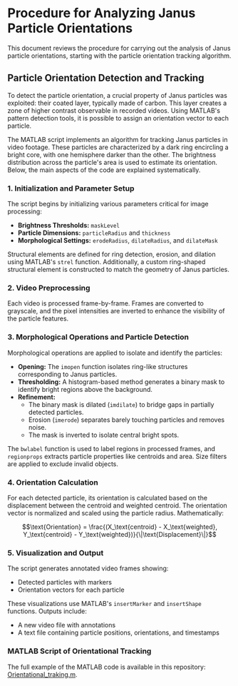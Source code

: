 # Procedure for Analyzing Janus Particle Orientations

This document reviews the procedure for carrying out the analysis of Janus particle orientations, starting with the particle orientation tracking algorithm.

## Particle Orientation Detection and Tracking

To detect the particle orientation, a crucial property of Janus particles was exploited: their coated layer, typically made of carbon. This layer creates a zone of higher contrast observable in recorded videos. Using MATLAB's pattern detection tools, it is possible to assign an orientation vector to each particle.

The MATLAB script implements an algorithm for tracking Janus particles in video footage. These particles are characterized by a dark ring encircling a bright core, with one hemisphere darker than the other. The brightness distribution across the particle's area is used to estimate its orientation. Below, the main aspects of the code are explained systematically.

### 1. Initialization and Parameter Setup

The script begins by initializing various parameters critical for image processing:
- **Brightness Thresholds:** `maskLevel`
- **Particle Dimensions:** `particleRadius` and `thickness`
- **Morphological Settings:** `erodeRadius`, `dilateRadius`, and `dilateMask`

Structural elements are defined for ring detection, erosion, and dilation using MATLAB's `strel` function. Additionally, a custom ring-shaped structural element is constructed to match the geometry of Janus particles.

### 2. Video Preprocessing

Each video is processed frame-by-frame. Frames are converted to grayscale, and the pixel intensities are inverted to enhance the visibility of the particle features.

### 3. Morphological Operations and Particle Detection

Morphological operations are applied to isolate and identify the particles:
- **Opening:** The `imopen` function isolates ring-like structures corresponding to Janus particles.
- **Thresholding:** A histogram-based method generates a binary mask to identify bright regions above the background.
- **Refinement:** 
  - The binary mask is dilated (`imdilate`) to bridge gaps in partially detected particles.
  - Erosion (`imerode`) separates barely touching particles and removes noise.
  - The mask is inverted to isolate central bright spots.

The `bwlabel` function is used to label regions in processed frames, and `regionprops` extracts particle properties like centroids and area. Size filters are applied to exclude invalid objects.

### 4. Orientation Calculation

For each detected particle, its orientation is calculated based on the displacement between the centroid and weighted centroid. The orientation vector is normalized and scaled using the particle radius. Mathematically:

$$\text{Orientation} = \frac{(X_\text{centroid} - X_\text{weighted}, Y_\text{centroid} - Y_\text{weighted})}{\|\text{Displacement}\|}$$


### 5. Visualization and Output

The script generates annotated video frames showing:
- Detected particles with markers
- Orientation vectors for each particle

These visualizations use MATLAB's `insertMarker` and `insertShape` functions. Outputs include:
- A new video file with annotations
- A text file containing particle positions, orientations, and timestamps

### MATLAB Script of Orientational Tracking

The full example of the MATLAB code is available in this repository: [Orientational_traking.m](https://github.com/edmundovaguilar/Particle-orientational-analysis/blob/main/Orientational_Tracking.m).
